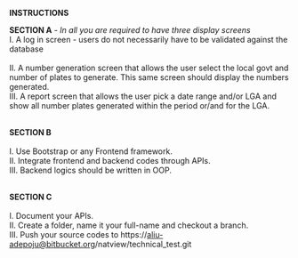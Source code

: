 **INSTRUCTIONS**

**SECTION A** - *In all you are required to have three display screens*<br/>
I. A log in screen - users do not necessarily have to be validated against the
database<br/><br/>
II. A number generation screen that allows the user select the local govt and
number of plates to generate. This same screen should display the numbers
generated.<br/>
III. A report screen that allows the user pick a date range and/or LGA and
show all number plates generated within the period or/and for the LGA.<br/><br/>

**SECTION B**<br/><br/>
I. Use  Bootstrap or any Frontend  framework.<br/>
II.  Integrate frontend and backend codes through APIs.<br/>
III. Backend logics should be written in OOP.<br/><br/>

**SECTION C**<br/><br/>
I. Document your APIs.<br/>
II. Create a folder, name it your full-name and checkout a branch.  <br/>
III. Push your source codes to https://aliu-adepoju@bitbucket.org/natview/technical_test.git
